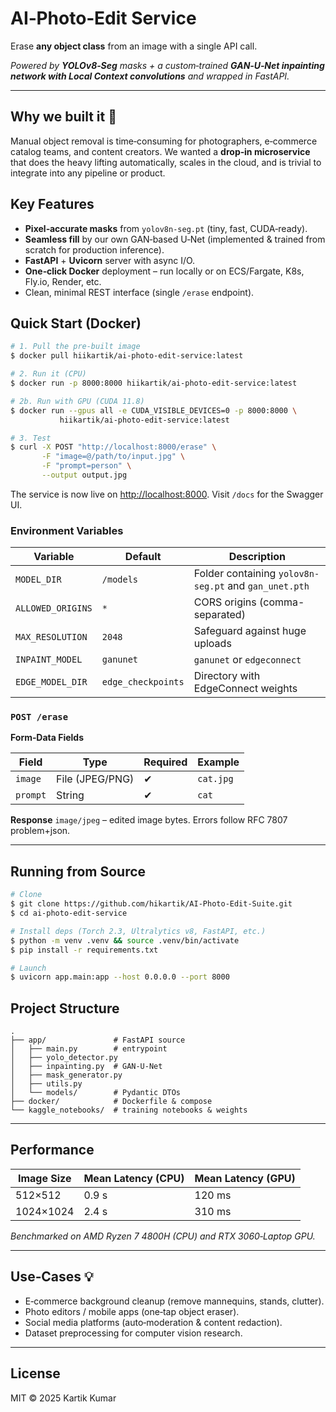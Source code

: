 # AI‑Photo‑Edit Service

Erase **any object class** from an image with a single API call.

*Powered by ****YOLOv8‑Seg**** masks + a custom‑trained ****GAN‑U‑Net inpainting network with Local Context convolutions**** and wrapped in FastAPI.*

---

## Why we built it 🚀

Manual object removal is time‑consuming for photographers, e‑commerce catalog teams, and content creators. We wanted a **drop‑in microservice** that does the heavy lifting automatically, scales in the cloud, and is trivial to integrate into any pipeline or product.

## Key Features

- **Pixel‑accurate masks** from `yolov8n‑seg.pt` (tiny, fast, CUDA‑ready).
- **Seamless fill** by our own GAN‑based U‑Net (implemented & trained from scratch for production inference).
- **FastAPI** + **Uvicorn** server with async I/O.
- **One‑click Docker** deployment – run locally or on ECS/Fargate, K8s, Fly.io, Render, etc.
- Clean, minimal REST interface (single `/erase` endpoint).

## Quick Start (Docker)

```bash
# 1. Pull the pre‑built image
$ docker pull hiikartik/ai-photo-edit-service:latest

# 2. Run it (CPU)
$ docker run -p 8000:8000 hiikartik/ai-photo-edit-service:latest

# 2b. Run with GPU (CUDA 11.8)
$ docker run --gpus all -e CUDA_VISIBLE_DEVICES=0 -p 8000:8000 \
           hiikartik/ai-photo-edit-service:latest

# 3. Test
$ curl -X POST "http://localhost:8000/erase" \
       -F "image=@/path/to/input.jpg" \
       -F "prompt=person" \
       --output output.jpg
```

The service is now live on [http://localhost:8000](http://localhost:8000). Visit `/docs` for the Swagger UI.

### Environment Variables

| Variable          | Default   | Description
| ----------------- | --------- | ----------------------------------------------
| `MODEL_DIR`       | `/models` | Folder containing `yolov8n-seg.pt` and `gan_unet.pth`
| `ALLOWED_ORIGINS` | `*`       | CORS origins (comma-separated)
| `MAX_RESOLUTION`  | `2048`    | Safeguard against huge uploads
| `INPAINT_MODEL`   | `ganunet` | `ganunet` or `edgeconnect`
| `EDGE_MODEL_DIR`  | `edge_checkpoints` | Directory with EdgeConnect weights

### `POST /erase`

**Form‑Data Fields**

| Field    | Type            | Required | Example
| -------- | --------------- | -------- | ---------
| `image`  | File (JPEG/PNG) | ✔︎       | `cat.jpg`
| `prompt` | String          | ✔︎       | `cat`
**Response** `image/jpeg` – edited image bytes. Errors follow RFC 7807 problem+json.

---

## Running from Source

```bash
# Clone
$ git clone https://github.com/hikartik/AI-Photo-Edit-Suite.git
$ cd ai-photo-edit-service

# Install deps (Torch 2.3, Ultralytics v8, FastAPI, etc.)
$ python -m venv .venv && source .venv/bin/activate
$ pip install -r requirements.txt

# Launch
$ uvicorn app.main:app --host 0.0.0.0 --port 8000
```

## Project Structure

```
.
├── app/               # FastAPI source
│   ├── main.py        # entrypoint
│   ├── yolo_detector.py
│   ├── inpainting.py  # GAN‑U‑Net
│   ├── mask_generator.py
│   ├── utils.py
│   └── models/        # Pydantic DTOs
├── docker/            # Dockerfile & compose
└── kaggle_notebooks/  # training notebooks & weights
```

---

## Performance

| Image Size | Mean Latency (CPU) | Mean Latency (GPU)
| ---------- | ------------------ | ------------------
| 512×512    | 0.9 s              | 120 ms
| 1024×1024  | 2.4 s              | 310 ms
*Benchmarked on AMD Ryzen 7 4800H (CPU) and RTX 3060‑Laptop GPU.*

---

## Use‑Cases 💡

- E‑commerce background cleanup (remove mannequins, stands, clutter).
- Photo editors / mobile apps (one‑tap object eraser).
- Social media platforms (auto‑moderation & content redaction).
- Dataset preprocessing for computer vision research.

---

## License

MIT © 2025 Kartik Kumar


